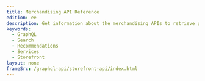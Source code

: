 ```yaml
---
title: Merchandising API Reference
edition: ee
description: Get information about the merchandising APIs to retrieve product and catalog data to create storefront experiences.
keywords:
  - GraphQL
  - Search
  - Recommendations
  - Services
  - Storefront
layout: none
frameSrc: /graphql-api/storefront-api/index.html
---
```

